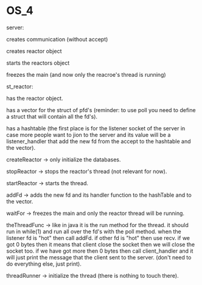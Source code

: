 # OS_4


server: 
	
  creates communication (without accept)
	
  creates reactor object
	
  starts the reactors object
	
  freezes the main (and now only the reacroe's thread is running)

st_reactor:

  has the reactor object.
	
  has a vector for the struct of pfd's (reminder: to use poll you need to define a struct that will contain all the fd's).
	
  has a hashtable (the first place is for the listener socket of the server in case more people want to jion to the server and its
                  value will be a listener_handler that add the new fd from the accept to the hashtable and the vector).
									
  createReactor -> only initialize the databases.
	
  stopReactor -> stops the reactor's thread (not relevant for now).
	
  startReactor -> starts the thread.
	
  addFd -> adds the new fd and its handler function to the hashTable and to the vector.
	
  waitFor -> freezes the main and only the reactor thread will be running.
	
  theThreadFunc -> like in java it is the run method for the thread. it should run in while(1) and run all over the fd's 
                   with the poll method. when the listener fd is "hot" then call addFd. if other fd is "hot" then use
                   recv. if we got 0 bytes then it means that client close the socket then we will close the socket too.
                   if we have got more then 0 bytes then call client_handler and it will just print the message that the client
                   sent to the server. (don't need to do everything else, just print).
									 
  threadRunner -> initialize the thread (there is nothing to touch there).
